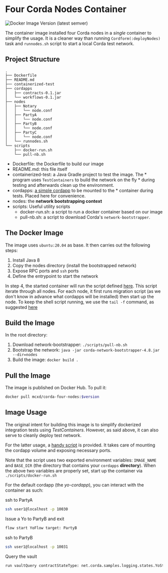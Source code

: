 # Four Corda Nodes Container

![Docker Image Version (latest semver)](https://img.shields.io/docker/v/mcxd/corda-four-nodes)

The container image installed four Corda nodes in a *single* container to simplify the usage. It is a cleaner way than running `Cordform(:deployNodes)` task and `runnodes.sh` script to start a local Corda test network.

## Project Structure

```text
.
├── Dockerfile
├── README.md
├── containerized-test
├── cordapps
│   ├── contracts-0.1.jar
│   └── workflows-0.1.jar
├── nodes
│   ├── Notary
│   │   └── node.conf
│   ├── PartyA
│   │   └── node.conf
│   ├── PartyB
│   │   └── node.conf
│   ├── PartyC
│   │   └── node.conf
│   └── runnodes.sh
└── scripts
    ├── docker-run.sh
    └── pull-nb.sh
```

* Dockerfile: the Dockerfile to build our image
* README.md: this file itself
* containerized-test: a Java Gradle project to test the image. The * program uses `TestContainers` to build the network on the fly * during testing and afterwards clean up the environment.
* cordapps: [a simple cordapp](https://github.com/corda/samples-java/tree/master/Features/customlogging-yocordapp) to be mounted to the * container during tests. Placed here for convenience.
* nodes: the **network bootstrapping context**
* scripts: Useful utility scripts
  * docker-run.sh: a script to run a docker container based on our image
  * pull-nb.sh: a script to download Corda's `network-bootstrapper`.

## The Docker Image

The image uses `ubuntu:20.04` as base. It then carries out the following steps:

1. Install Java 8
2. Copy the nodes directory (install the bootstrapped network)
3. Expose RPC ports and `ssh` ports
4. Define the entrypoint to start the network

In step 4, the started container will run the script defined [here](./nodes/runnodes.sh). This script iterate through all nodes. For each node, it first runs migration script (as we don't know in advance what cordapps will be installed) then start up the node. To keep the shell script running, we use the `tail -f` command, as suggested [here](https://stackoverflow.com/questions/30209776/docker-container-will-automatically-stop-after-docker-run-d)

## Build the Image

In the root directory:

1. Download network-bootstrapper: `./scripts/pull-nb.sh`
2. Bootstrap the network: `java -jar corda-network-bootstrapper-4.8.jar --dir=nodes`
3. Build the image: `docker build .`

## Pull the Image

The image is published on Docker Hub. To pull it:

```sh
docker pull mcxd/corda-four-nodes:$version
```

## Image Usage

The original intent for building this image is to simplify dockerized integration tests using *TestContainers*. However, as said above, it can also serve to cleanly deploy test network.

For the latter usage, a [handy script](scripts/docker-run.sh) is provided. It takes care of mounting the cordapp volume and exposing necessary ports.

Note that the script uses two exported environment variables: `IMAGE_NAME` and `BASE_DIR` (the directory that contains your `cordapps` **directory**). When the above two variables are properly set, start up the container via `./scripts/docker-run.sh`

For the default cordapp (the *yo-cordapp*), you can interact with the container as such:

ssh to PartyA

```sh
ssh user1@localhost -p 10030
```

Issue a Yo to PartyB and exit

```sh
flow start YoFlow target: PartyB
```

ssh to PartyB

```sh
ssh user1@localhost -p 10031
```

Query the vault

```sh
run vaultQuery contractStateType: net.corda.samples.logging.states.YoState
```
